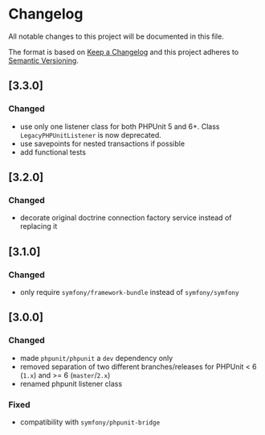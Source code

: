 # Changelog
All notable changes to this project will be documented in this file.

The format is based on [Keep a Changelog](http://keepachangelog.com/en/1.0.0/)
and this project adheres to [Semantic Versioning](http://semver.org/spec/v2.0.0.html).

## [3.3.0]
### Changed
- use only one listener class for both PHPUnit 5 and 6+. Class `LegacyPHPUnitListener` is now deprecated.
- use savepoints for nested transactions if possible
- add functional tests


## [3.2.0]
### Changed
- decorate original doctrine connection factory service instead of replacing it
  

## [3.1.0]
### Changed
- only require `symfony/framework-bundle` instead of `symfony/symfony`


## [3.0.0]
### Changed
- made `phpunit/phpunit` a `dev` dependency only
- removed separation of two different branches/releases for PHPUnit < 6 (`1.x`) and >= 6 (`master`/`2.x`)
- renamed phpunit listener class

### Fixed
- compatibility with `symfony/phpunit-bridge` 
